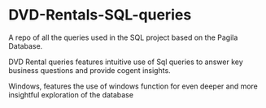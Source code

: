 # DVD-Rentals-SQL-queries
A repo of all the queries used in the SQL project based on the Pagila Database.

DVD Rental queries features intuitive use of Sql queries to answer key business questions and provide cogent insights.

Windows, features the use of windows function for even deeper and more insightful exploration of the database
